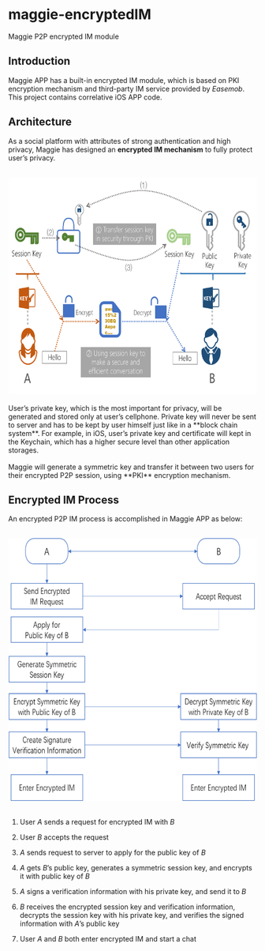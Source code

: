 # maggie-encryptedIM
Maggie P2P encrypted IM module

## Introduction
Maggie APP has a built-in encrypted IM module, which is based on PKI encryption mechanism and third-party IM service provided by *Easemob*. This project contains correlative iOS APP code.

## Architecture
As a social platform with attributes of strong authentication and high privacy, Maggie has designed an **encrypted IM mechanism** to fully protect user’s privacy. 
<br/>
<div align="center">
  <img src="https://github.com/maggie-open/maggie-encryptedIM/blob/master/pictures/archi_IM.png" width = "655" height = "439" alt="EncryptedIM_Arch" />
</div>
<br/>
User’s private key, which is the most important for privacy, will be generated and stored only at user’s cellphone. Private key will never be sent to server and has to be kept by user himself just like in a **block chain system**. For example, in iOS, user’s private key and certificate will kept in the Keychain, which has a higher secure level than other application storages.
<br/><br/>
Maggie will generate a symmetric key and transfer it between two users for their encrypted P2P session, using **PKI** encryption mechanism.
<br/>

## Encrypted IM Process
An encrypted P2P IM process is accomplished in Maggie APP as below:
<br/>
<div align="center">
  <img src="https://github.com/maggie-open/maggie-encryptedIM/blob/master/pictures/proc_IM.png" width = "650" height = "532" alt="EncryptedIM_Arch" />
</div>
<br/>
<ol>
<li><p>User <i>A</i> sends a request for encrypted IM with <i>B</i></p></li>
<li><p>User <i>B</i> accepts the request</p></li>
<li><p><i>A</i> sends request to server to apply for the public key of <i>B</i></p></li>
<li><p><i>A</i> gets <i>B</i>’s public key, generates a symmetric session key, and encrypts it with public key of <i>B</i></p></li>
<li><p><i>A</i> signs a verification information with his private key, and send it to <i>B</i></p></li>
<li><p><i>B</i> receives the encrypted session key and verification information, decrypts the session key with his private key, and verifies the signed information with <i>A</i>’s public key</p></li>
<li><p>User <i>A</i> and <i>B</i> both enter encrypted IM and start a chat</p></li>
</ol>